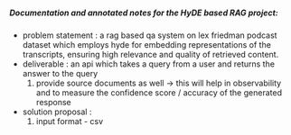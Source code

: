 ##### Documentation and annotated notes for the HyDE based RAG project:

- problem statement : a rag based qa system on lex friedman podcast dataset which employs hyde for embedding representations of the transcripts, ensuring high relevance and quality of retrieved content.
- deliverable : an api which takes a query from a user and returns the  answer to the query
  1. provide source documents as well -> this will help in observability and to measure the confidence score / accuracy of the generated response
- solution proposal :
  1. input format - csv
